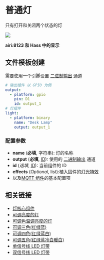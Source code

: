 # 普通灯


只有打开和关闭两个状态的灯


![](https://ws1.sinaimg.cn/large/007fN5Xegy1fxc4cyq1x4j30lc0hy3z6.jpg)


**airi:8123 和 Hass 中的显示**



## 文件模板创建

需要使用一个引脚设置 [二进制输出](mqtt/components/output#二进制输出) 通道


```yaml
# 输出组件 以 GPIO 为例
output:
  - platform: gpio
    pin: D1
    id: output_1
# 灯组件
light:
  - platform: binary
    name: "Desk Lamp"
    output: output_1
```

### 配置参数

- **name** (**必填**, 字符串): 灯的名称
- **output** (**必填**,  [ID](mqtt/guides/configuration-types#id)): 使用的 [二进制输出](mqtt/components/output#二进制输出) 通道
- **id** (*选填*, [ID](mqtt/guides/configuration-types#id)): 当前组件的 ID
- **effects** (*Optional*, list):植入固件的[灯光特效](mqtt/components/light/#灯光特效)
- 以及[MQTT 组件](mqtt/components/mqtt#MQTT-组件基本配置项)的基本配置项


## 相关链接

-  [灯核心组件](mqtt/components/light/)
-  [可调亮度的灯](mqtt/components/light/monochromatic)
-  [可调色温调亮度的灯](mqtt/components/light/cwww)
-  [可调三色(红绿蓝)](mqtt/components/light/rgb)
-  [可调四色(红绿蓝白)](mqtt/components/light/rgbw)
-  [可调五色(红绿蓝冷白暖白)](mqtt/components/light/rgbww)
-  [单信号线 LED 灯带](mqtt/components/light/fastled_clockless)
-  [双信号线 LED 灯带](mqtt/components/light/fastled_spi)

